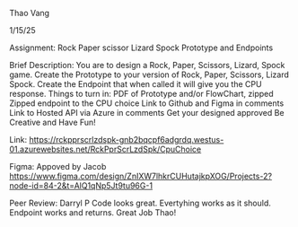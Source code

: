 Thao Vang

1/15/25

Assignment: Rock Paper scissor Lizard Spock Prototype and Endpoints

Brief Description:
    You are to design a Rock, Paper, Scissors, Lizard, Spock game.
    Create the Prototype to your version of Rock, Paper, Scissors, Lizard Spock.
    Create the Endpoint that when called it will give you the CPU response.
    Things to turn in:
        PDF of Prototype and/or FlowChart, zipped
        Zipped endpoint to the CPU choice
        Link to Github and Figma in comments 
        Link to Hosted API via Azure in comments 
        Get your designed approved 
    Be Creative and Have Fun!

Link: https://rckpprscrlzdspk-gnb2bqcpf6adgrdq.westus-01.azurewebsites.net/RckPprScrLzdSpk/CpuChoice

Figma: 
Appoved by Jacob
https://www.figma.com/design/ZnIXW7lhkrCUHutajkpXOG/Projects-2?node-id=84-2&t=AlQ1qNp5Jt9tu96G-1

Peer Review:
Darryl P
Code looks great. Evertyhing works as it should. Endpoint works and returns. Great Job Thao!

